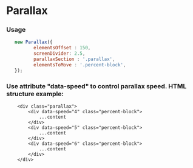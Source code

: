 # Parallax

### Usage
```javascript
   new Parallax({
          elementsOffset : 150,
          screenDivider: 2.5,
          parallaxSection : '.parallax',
          elementsToMove : '.percent-block',
   });
```

### Use attribute "data-speed" to control parallax speed. HTML structure example:

        <div class="parallax">
            <div data-speed="4" class="percent-block">
                ...content
            </div>
            <div data-speed="5" class="percent-block">
                ...content
            </div>
            <div data-speed="6" class="percent-block">
                ...content
            </div>
        </div>
